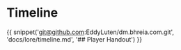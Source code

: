 # Timeline

{{ snippet('git@github.com:EddyLuten/dm.bhreia.com.git', 'docs/lore/timeline.md', '## Player Handout') }}
